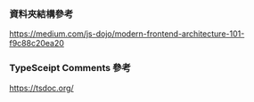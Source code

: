 ### 資料夾結構參考
https://medium.com/js-dojo/modern-frontend-architecture-101-f9c88c20ea20

### TypeSceipt Comments 參考
https://tsdoc.org/